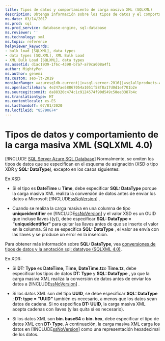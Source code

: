 ```yaml
---
title: Tipos de datos y comportamiento de carga masiva XML (SQLXML)
description: Obtenga información sobre los tipos de datos y el comportamiento de carga masiva XML en SQLXML 4,0.
ms.date: 03/14/2017
ms.prod: sql
ms.prod_service: database-engine, sql-database
ms.reviewer: ''
ms.technology: xml
ms.topic: reference
helpviewer_keywords:
- bulk load [SQLXML], data types
- data types [SQLXML], XML Bulk Load
- XML Bulk Load [SQLXML], data types
ms.assetid: d1ac1939-1f6c-4398-b7a7-a79ca608a4f1
author: MightyPen
ms.author: genemi
ms.custom: seo-lt-2019
monikerRange: =azuresqldb-current||>=sql-server-2016||=sqlallproducts-allversions||>=sql-server-linux-2017||=azuresqldb-mi-current
ms.openlocfilehash: 4e247ae58867054a1051f58f8a17d0d1ef701b2e
ms.sourcegitcommit: da88320c474c1c9124574f90d549c50ee3387b4c
ms.translationtype: MT
ms.contentlocale: es-ES
ms.lasthandoff: 07/01/2020
ms.locfileid: "85790674"
---
```

# <a name="data-types-and-xml-bulk-load-behavior-sqlxml-40"></a>Tipos de datos y comportamiento de la carga masiva XML (SQLXML 4.0)
[!INCLUDE [SQL Server Azure SQL Database](../../../includes/applies-to-version/sql-asdb.md)]
  Normalmente, se omiten los tipos de datos que se especifican en el esquema de asignación (XSD o tipo XDR y **SQL: DataType**), excepto en los casos siguientes:  
  
 En XSD:  
  
-   Si el tipo es **DateTime** u **Time**, debe especificar **SQL: DataType** porque la carga masiva XML realiza la conversión de datos antes de enviar los datos a Microsoft [!INCLUDE[ssNoVersion](../../../includes/ssnoversion-md.md)] .  
  
-   Cuando se realiza la carga masiva en una columna de tipo **uniqueidentifier** en [!INCLUDE[ssNoVersion](../../../includes/ssnoversion-md.md)] y el valor XSD es un GUID que incluye llaves ({y}), debe especificar **SQL: DataType = "uniqueidentifier"** para quitar las llaves antes de que se inserte el valor en la columna. Si no se especifica **SQL: DataType** , el valor se envía con las llaves y se produce un error en la inserción.  
  
 Para obtener más información sobre **SQL: DataType**, vea [conversiones de tipos de datos y la anotación sql: datatype &#40;SQLXML 4,0&#41;](../../../relational-databases/sqlxml-annotated-xsd-schemas-using/data-type-coercions-and-the-sql-datatype-annotation-sqlxml-4-0.md).  
  
 En XDR:  
  
-   Si **DT: Type** es **DateTime**, **Time**, **DateTime.tz**o **Time.tz**, debe especificar los tipos de datos **DT: Type** y **SQL: DataType** , ya que la carga masiva XML realiza la conversión de datos antes de enviar los datos a [!INCLUDE[ssNoVersion](../../../includes/ssnoversion-md.md)] .  
  
-   Si los datos XML son del tipo **UUID**, se debe especificar **SQL: DataType** ; **DT: type = "UUID"** también es necesario, a menos que los datos sean datos de cadena. Si no especifica **DT: UUID**, la carga masiva XML acepta cadenas con llaves (y las quita si es necesario).  
  
-   Si los datos XML son **bin. base64** o **bin. hex**, debe especificar el tipo de datos XML con **DT: Type**. A continuación, la carga masiva XML carga los datos en [!INCLUDE[ssNoVersion](../../../includes/ssnoversion-md.md)] como una representación hexadecimal de los datos.  
  
  
